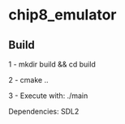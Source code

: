 # chip8_emulator

## Build

1 - mkdir build && cd build

2 - cmake ..

3 - Execute with: ./main



Dependencies: SDL2
